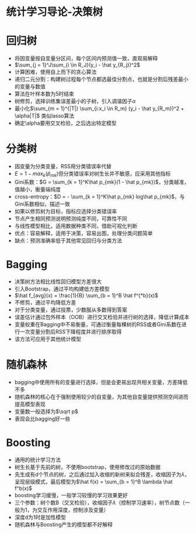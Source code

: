 统计学习导论-决策树
========================================================

# 回归树

- 将因变量按自变量分区间，每个区间内预测值一致，直观易解释
- $\sum_{j = 1}^J\sum_{i \in R_J}(y_i - \hat y_{R_j})^2$
- 计算困难，使用自上而下的贪心算法
- 递归二元分割：构建树过程每个节点都选最佳分割点，也就是分割后残差最小的变量与数值
- 算法在叶样本数为5时结束
- 树修剪，选择训练集误差最小的子树，引入调谐因子$\alpha$
- 最小化$\sum_{m = 1}^{|T|} \sum_{i:x_i \in R_m} (y_i - \hat y_{R_m})^2 + \alpha|T|$ 类似lasso算法
- 确定\alpha要用交叉检验，之后选出特定模型

# 分类树

- 因变量为分类变量，RSS用分类错误率代替
- $E = 1 - max_k(\hat p_{mk})$但分类错误率对树生长并不敏感，应采用其他指标
- Gini系数：$G = \sum_{k = 1}^K\hat p_{mk}(1 - \hat p_{mk})$，分类越准，值越小，衡量端纯度
- cross-entropy：$D = - \sum_{k = 1}^K\hat  p_{mk} log\hat p_{mk}$，与Gini系数相似，描述一致
- 如果以修剪树为目标，指标应选择分类错误率
- 节点产生相同预测说明预测纯度不同，可靠性不同
- 与线性模型相比，适用数据种类不同，借助可视化判断
- 优点：容易解释，适用于决策，容易出图，处理分类问题简单
- 缺点：预测准确率低于其他常见回归与分类方法

# Bagging

- 决策树方法相比线性回归模型方差很大
- 引入Bootstrap，通过平均构建低方差模型
- $\hat f_{avg}(x) = \frac{1}{B} \sum_{b = 1}^B \hat f^{*b}(x)$ 
- 不修剪，通过平均降低方差
- 对于分类变量，通过投票，少数服从多数得到答案
- 误差估计通过包外样本（OOB）进行交叉检验并进行树的选择，降低计算成本
- 变量权重在Bagging中不易衡量，可通过衡量每棵树的RSS或者Gini系数在进行一次变量分割后RSS下降程度并进行排序取得
- 该方法可应用于其他统计模型

# 随机森林

- bagging中使用所有的变量进行选择，但是会更易出现共相关变量，方差降低不多
- 随机森林的核心在于强制使用较少的自变量，为其他自变量提供预测空间进而提高模型表现
- 变量数一般选择为$\sqrt p$
- 表现会比bagging好一些

# Boosting

- 通用的统计学习方法
- 树生长基于先前的树，不使用bootstrap，使用修改过的原始数据
- 先生成有d个节点的树，之后通过加入收缩的新树来拟合残差，收缩因子为$\lambda$，呈现层级模式，最后模型为$\hat f(x) = \sum_{b = 1}^B \lambda \hat f^b(x)$
- boosting学习缓慢，一般学习较慢的学习效果更好
- 三个参数：树个数B（交叉检验），收缩因子$\lambda$（控制学习速率），树节点数（一般为1，为交互作用深度，控制涉及变量）
- 深度d为1时是加性模型
- 随机森林与Boosting产生的模型都不好解释
